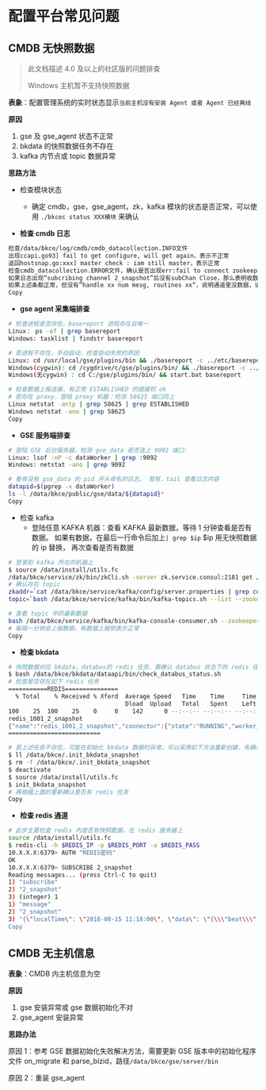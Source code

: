 # 配置平台常见问题

## CMDB 无快照数据

> 此文档描述 4.0 及以上的社区版的问题排查
>
> Windows 主机暂不支持快照数据

**表象**：配置管理系统的实时状态显示`当前主机没有安装 Agent 或者 Agent 已经离线`

**原因**

1. gse 及 gse_agent 状态不正常
2. bkdata 的快照数据任务不存在
3. kafka 内节点或 topic 数据异常

**思路方法**

- 检查模块状态

  - 确定 cmdb，gse，gse_agent，zk，kafka 模块的状态是否正常，可以使用 `./bkcec status XXX模块` 来确认

- **检查 cmdb 日志**

```bash
检查/data/bkce/log/cmdb/cmdb_datacollection.INFO文件
出现ccapi.go93] fail to get configure, will get again，表示不正常
返回hostsnap.go:xxx] master check : iam still master，表示正常
检查cmdb_datacollection.ERROR文件，确认是否出现err:fail to connect zookeeper. err：lookup zk.service.consul等
如果日志出现“subcribing channel 2_snapshot”后没有subChan Close，那么表明收数据协程正常工作
如果上述条都正常，但没有”handle xx num mesg, routines xx“，说明通道里没数据，请到redis里 subscribe ${biz}_snapshot 确认通道是否没数据，参考如下检查redis数据方法
Copy
```

- **gse agent 采集端排查**

```bash
# 检查进程是否存在，basereport 进程存在且唯一
Linux： ps -ef | grep basereport
Windows: tasklist | findstr basereport

# 若进程不存在，手动启动，检查启动失败的原因
Linux: cd /usr/local/gse/plugins/bin && ./basereport -c ../etc/basereport.conf
Windows(cygwin): cd /cygdrive/c/gse/plugins/bin/ && ./basereport -c ../etc/basereport.conf
Windows(无cygwin) : cd C:/gse/plugins/bin/ && start.bat basereport

# 检查数据上报连接，有正常 ESTABLISHED 的链接则 ok
# 若存在 proxy，登陆 proxy 机器：检测 58625 端口同上
Linux netstat -antp | grep 58625 | grep ESTABLISHED
Windows netstat -ano | grep 58625
Copy
```

- **GSE 服务端排查**

```bash
# 登陆 GSE 后台服务器，检测 gse_data 是否连上 9092 端口:
Linux: lsof -nP -c dataWorker | grep :9092
Windows: netstat -ano | grep 9092

# 看有没有 gse_data 的 pid 开头命名的日志。 若有，tail 查看日志内容
datapid=$(pgrep -x dataWorker)
ls -l /data/bkce/public/gse/data/${datapid}*
Copy
```

- 检查 kafka
  - 登陆任意 KAFKA 机器：查看 KAFKA 最新数据，等待 1 分钟查看是否有数据。 如果有数据，在最后一行命令后加上`| grep $ip` $ip 用无快照数据的 ip 替换， 再次查看是否有数据

```bash
# 登录到 kafka 所在的机器上
$ source /data/install/utils.fc
/data/bkce/service/zk/bin/zkCli.sh -server zk.service.consul:2181 get /gse/config/etc/dataserver/data/1001
# 确认存在 topic
zkaddr=`cat /data/bkce/service/kafka/config/server.properties | grep common_kafka | cut -d '=' -f 2`
topic=`bash /data/bkce/service/kafka/bin/kafka-topics.sh --list --zookeeper $zkaddr|grep ^snap`

# 查看 topic 中的最新数据
bash /data/bkce/service/kafka/bin/kafka-console-consumer.sh --zookeeper $zkaddr --topic $topic
# 每隔一分钟会上报数据，有数据上报侧表示正常
Copy
```

- **检查 bkdata**

```bash
# 快照数据对应 bkdata，databus的 redis 任务，需确认 databus 状态下的 redis 任务是否存在
$ bash /data/bkce/bkdata/dataapi/bin/check_databus_status.sh
# 检查是否存在如下 redis 任务
===========REDIS===============
  % Total    % Received % Xferd  Average Speed   Time    Time     Time  Current
                                 Dload  Upload   Total   Spent    Left  Speed
100    25  100    25    0     0    142      0 --:--:-- --:--:-- --:--:--   142
redis_1001_2_snapshot
{"name":"redis_1001_2_snapshot","connector":{"state":"RUNNING","worker_id":"x.x.x.x:10053"},"tasks":[{"state":"RUNNING","id":0,"worker_id":"x.x.x.x:10053"}]}
==========================

# 若上述任务不存在，可能在初始化 bkdata 数据时异常，可以采用如下方法重新创建，先确认 init_bkdata_snapshot 是否存在
$ ll /data/bkce/.init_bkdata_snapshot
$ rm -f /data/bkce/.init_bkdata_snapshot
$ deactivate
$ source /data/install/utils.fc
$ init_bkdata_snapshot
# 再根据上面的重新确认是否有 redis 任务
Copy
```

- **检查 redis 通道**

```bash
# 此步主要检查 redis 内是否有快照数据，在 redis 服务器上
source /data/install/utils.fc
$ redis-cli -h $REDIS_IP -p $REDIS_PORT -a $REDIS_PASS
10.X.X.X:6379> AUTH "REDIS密码"
OK
10.X.X.X:6379> SUBSCRIBE 2_snapshot
Reading messages... (press Ctrl-C to quit)
1) "subscribe"
2) "2_snapshot"
3) (integer) 1
1) "message"
2) "2_snapshot"
3) "{\"localTime\": \"2018-08-15 11:18:00\", \"data\": \"{\\\"beat\\\":{\\\"address\\\":
Copy
```

## CMDB 无主机信息

**表象**：CMDB 内主机信息为空

**原因**

1. gse 安装异常或 gse 数据初始化不对
2. gse_agent 安装异常

**思路办法**

原因 1：参考 GSE 数据初始化失败解决方法，需要更新 GSE 版本中的初始化程序文件 on_migrate 和 parse_bizid，路径`/data/bkce/gse/server/bin`

原因 2：重装 gse_agent
